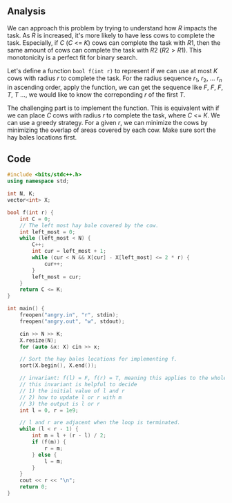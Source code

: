 ## Analysis

We can approach this problem by trying to understand how $R$ impacts the task. As *R* is increased, it's more likely to have less cows to complete the task. Especially, if $C$ ($C$ <= $K$) cows can complete the task with $R1$, then the same amount of cows can complete the task with $R2$ ($R2 > R1$). This monotonicity is a perfect fit for binary search.

Let's define a function `bool f(int r)` to represent if we can use at most $K$ cows with radius $r$ to complete the task. For the radius sequence $r_1$, $r_2$, ... $r_n$ in ascending order, apply the function, we can get the sequence like $F$, $F$, $F$, $T$, $T$ ..., we would like to know the correponding $r$ of the first $T$.

The challenging part is to implement the function. This is equivalent with if we can place $C$ cows with radius *r* to complete the task, where $C$ <= $K$. We can use a greedy strategy. For a given $r$, we can minimize the cows by minimizing the overlap of areas covered by each cow. Make sure sort the hay bales locations first.


## Code

```c++
#include <bits/stdc++.h>
using namespace std;

int N, K;
vector<int> X;

bool f(int r) {
    int C = 0;
    // The left most hay bale covered by the cow.
    int left_most = 0;
    while (left_most < N) {
        C++;
        int cur = left_most + 1;
        while (cur < N && X[cur] - X[left_most] <= 2 * r) {
            cur++;
        }
        left_most = cur;
    }
    return C <= K;
}

int main() {
    freopen("angry.in", "r", stdin);
    freopen("angry.out", "w", stdout);

    cin >> N >> K;
    X.resize(N);
    for (auto &x: X) cin >> x;

    // Sort the hay bales locations for implementing f.
    sort(X.begin(), X.end());

    // invariant: f(l) = F, f(r) = T, meaning this applies to the whole life-cycle of l or r.
    // this invariant is helpful to decide
    // 1) the initial value of l and r
    // 2) how to update l or r with m
    // 3) the output is l or r
    int l = 0, r = 1e9;

    // l and r are adjacent when the loop is terminated.
    while (l < r - 1) {
        int m = l + (r - l) / 2;
        if (f(m)) {
            r = m;
        } else {
            l = m;
        }
    }
    cout << r << "\n";
    return 0;
}
```